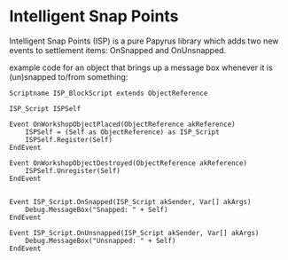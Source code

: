 # Intelligent Snap Points

Intelligent Snap Points (ISP) is a pure Papyrus library which adds two new events to settlement items: OnSnapped and OnUnsnapped.

example code for an object that brings up a message box whenever it is (un)snapped to/from something:
```papyrus
Scriptname ISP_BlockScript extends ObjectReference

ISP_Script ISPSelf

Event OnWorkshopObjectPlaced(ObjectReference akReference)
	ISPSelf = (Self as ObjectReference) as ISP_Script
	ISPSelf.Register(Self)
EndEvent

Event OnWorkshopObjectDestroyed(ObjectReference akReference)
	ISPSelf.Unregister(Self)
EndEvent


Event ISP_Script.OnSnapped(ISP_Script akSender, Var[] akArgs)
	Debug.MessageBox("Snapped: " + Self)
EndEvent

Event ISP_Script.OnUnsnapped(ISP_Script akSender, Var[] akArgs)
	Debug.MessageBox("Unsnapped: " + Self)
EndEvent
```